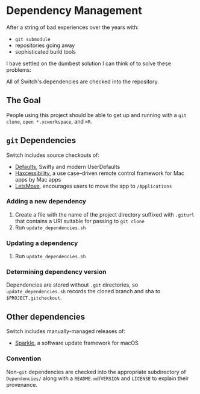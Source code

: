 # Dependency Management

After a string of bad experiences over the years with:

* `git submodule`
* repositories going away
* sophisticated build tools

I have settled on the dumbest solution I can think of to solve these problems:

All of Switch's dependencies are checked into the repository.

## The Goal

People using this project should be able to get up and running with a `git clone`, `open *.xcworkspace`, and `⌘R`.

## `git` Dependencies

Switch includes source checkouts of:

* [Defaults](https://github.com/sindresorhus/Defaults), Swifty and modern UserDefaults
* [Haxcessibility](https://github.com/numist/Haxcessibility), a use case–driven remote control framework for Mac apps by Mac apps
* [LetsMove](https://github.com/potionfactory/LetsMove/), encourages users to move the app to `/Applications`

### Adding a new dependency

1. Create a file with the name of the project directory suffixed with `.giturl` that contains a URI suitable for passing to `git clone`
1. Run `update_dependencies.sh`

### Updating a dependency

1. Run `update_dependencies.sh`

### Determining dependency version

Dependencies are stored without `.git` directories, so `update_dependencies.sh` records the cloned branch and sha to `$PROJECT.gitcheckout`.

## Other dependencies

Switch includes manually-managed releases of:

* [Sparkle](https://github.com/sparkle-project/Sparkle), a software update framework for macOS

### Convention

Non-`git` dependencies are checked into the appropriate subdirectory of `Dependencies/` along with a `README.md`/`VERSION` and `LICENSE` to explain their provenance.
